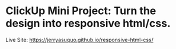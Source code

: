 # ClickUp Mini Project: Turn the design into responsive html/css.

Live Site: https://jerryasuquo.github.io/responsive-html-css/
